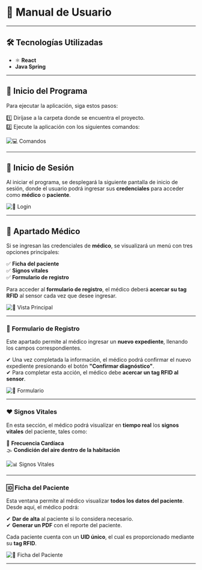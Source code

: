 # 📖 **Manual de Usuario**  

---

## 🛠 **Tecnologías Utilizadas**  

- ⚛ **React**  
- **Java Spring**  

---

## 🚀 **Inicio del Programa**  

Para ejecutar la aplicación, siga estos pasos:  

1️⃣ Diríjase a la carpeta donde se encuentra el proyecto.  
2️⃣ Ejecute la aplicación con los siguientes comandos:  

![💻 Comandos](https://i.ibb.co/rNnQyVj/Captura-de-pantalla-2025-02-14-145046.png)  

---

## 🔑 **Inicio de Sesión**  

Al iniciar el programa, se desplegará la siguiente pantalla de inicio de sesión, donde el usuario podrá ingresar sus **credenciales** para acceder como **médico** o **paciente**.  

![🔐 Login](https://i.ibb.co/yc2CmBVr/LOGIN.png)  

---

## 🏥 **Apartado Médico**  

Si se ingresan las credenciales de **médico**, se visualizará un menú con tres opciones principales:  

✅ **Ficha del paciente**  
✅ **Signos vitales**  
✅ **Formulario de registro**  

Para acceder al **formulario de registro**, el médico deberá **acercar su tag RFID** al sensor cada vez que desee ingresar.  

![📌 Vista Principal](https://i.ibb.co/vxrgW6VJ/MENU-PRINCIPAL.png)  

---

### 📝 **Formulario de Registro**  

Este apartado permite al médico ingresar un **nuevo expediente**, llenando los campos correspondientes.  

✔ Una vez completada la información, el médico podrá confirmar el nuevo expediente presionando el botón **"Confirmar diagnóstico"**.  
✔ Para completar esta acción, el médico debe **acercar un tag RFID al sensor**.  

![📄 Formulario](https://i.ibb.co/xthJtGpf/FORMULARIO.png)  

---

### ❤️ **Signos Vitales**  

En esta sección, el médico podrá visualizar en **tiempo real** los **signos vitales** del paciente, tales como:  

💓 **Frecuencia Cardíaca**  
🌫 **Condición del aire dentro de la habitación**  

![📊 Signos Vitales](https://i.ibb.co/nxKX4RH/SIGNOS.png)  

---

### 🆔 **Ficha del Paciente**  

Esta ventana permite al médico visualizar **todos los datos del paciente**. Desde aquí, el médico podrá:  

✔ **Dar de alta** al paciente si lo considera necesario.  
✔ **Generar un PDF** con el reporte del paciente.  

Cada paciente cuenta con un **UID único**, el cual es proporcionado mediante su **tag RFID**.  

![📁 Ficha del Paciente](https://i.ibb.co/8nWZ63Y3/FICHA.png)  

---
